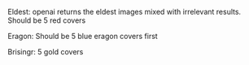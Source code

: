 Eldest: openai returns the eldest images mixed with irrelevant results. Should be 5 red covers

Eragon: Should be 5 blue eragon covers first

Brisingr: 5 gold covers